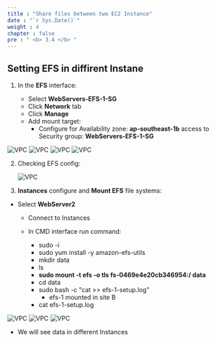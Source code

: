 ```yaml
---
title : "Share files between two EC2 Instance"
date : "`r Sys.Date()`"
weight : 4
chapter : false
pre : " <b> 3.4 </b> "
---
```


##  Setting EFS in diffirent Instane

1. In the **EFS** interface:

   - Select **WebServers-EFS-1-SG**
   - Click **Network** tab
   - Click **Manage**
   - Add mount target:
      - Configure for Availability zone: **ap-southeast-1b** access to Security group: **WebServers-EFS-1-SG** 
 
  ![VPC](/images/3-configureefs/341.png?featherlight=false&width=90pc)
  ![VPC](/images/3-configureefs/342.png?featherlight=false&width=90pc) 
  ![VPC](/images/3-configureefs/343.png?featherlight=false&width=90pc) 
  ![VPC](/images/3-configureefs/344.png?featherlight=false&width=90pc) 
   


2. Checking EFS config:

   ![VPC](/images/3-configureefs/345.png?featherlight=false&width=90pc) 


3. **Instances** configure and **Mount EFS** file systems:
- Select **WebServer2**
   - Connect to Instances
   - In CMD interface run command:
     
     - sudo -i	
     - sudo yum install -y amazon-efs-utils	
     - mkdir data	
     - ls	
     - **sudo mount -t efs -o tls fs-0469e4e20cb346954:/ data**
     - cd data	
     - sudo bash -c "cat >> efs-1-setup.log"	
	   - efs-1 mounted in site B
     - cat efs-1-setup.log	

 ![VPC](/images/3-configureefs/346.png?featherlight=false&width=90pc) 
 ![VPC](/images/3-configureefs/347.png?featherlight=false&width=90pc) 
 ![VPC](/images/3-configureefs/348.png?featherlight=false&width=90pc) 


- We will see data in different Instances
